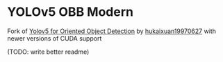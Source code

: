 # YOLOv5 OBB Modern

Fork of [Yolov5 for Oriented Object Detection](https://github.com/hukaixuan19970627/yolov5_obb) by [hukaixuan19970627](https://github.com/hukaixuan19970627) with newer versions of CUDA support

(TODO: write better readme)
